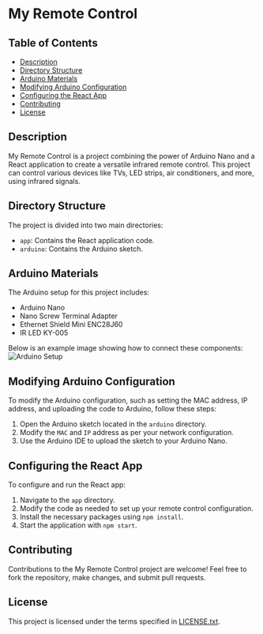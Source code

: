 # My Remote Control

## Table of Contents
- [Description](#description)
- [Directory Structure](#directory-structure)
- [Arduino Materials](#arduino-materials)
- [Modifying Arduino Configuration](#modifying-arduino-configuration)
- [Configuring the React App](#configuring-the-react-app)
- [Contributing](#contributing)
- [License](#license)

## Description
My Remote Control is a project combining the power of Arduino Nano and a React application to create a versatile infrared remote control. This project can control various devices like TVs, LED strips, air conditioners, and more, using infrared signals.

## Directory Structure
The project is divided into two main directories:
- `app`: Contains the React application code.
- `arduino`: Contains the Arduino sketch.

## Arduino Materials
The Arduino setup for this project includes:
- Arduino Nano
- Nano Screw Terminal Adapter
- Ethernet Shield Mini ENC28J60
- IR LED KY-005

Below is an example image showing how to connect these components:
![Arduino Setup](./wireframe.png)

## Modifying Arduino Configuration
To modify the Arduino configuration, such as setting the MAC address, IP address, and uploading the code to Arduino, follow these steps:
1. Open the Arduino sketch located in the `arduino` directory.
2. Modify the `MAC` and `IP` address as per your network configuration.
3. Use the Arduino IDE to upload the sketch to your Arduino Nano.

## Configuring the React App
To configure and run the React app:
1. Navigate to the `app` directory.
2. Modify the code as needed to set up your remote control configuration.
3. Install the necessary packages using `npm install`.
4. Start the application with `npm start`.

## Contributing
Contributions to the My Remote Control project are welcome! Feel free to fork the repository, make changes, and submit pull requests.

## License
This project is licensed under the terms specified in [LICENSE.txt](./LICENSE.txt).
